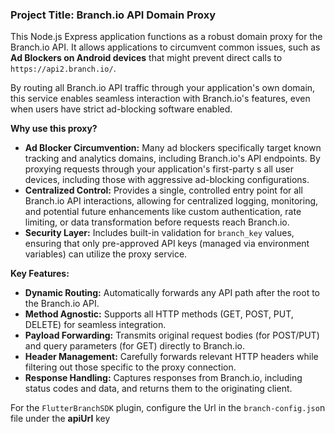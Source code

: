 ### Project Title: Branch.io API Domain Proxy

This Node.js Express application functions as a robust domain proxy for the Branch.io API. It allows applications to circumvent common issues, such as **Ad Blockers on Android devices** that might prevent direct calls to `https://api2.branch.io/`.

By routing all Branch.io API traffic through your application's own domain, this service enables seamless interaction with Branch.io's features, even when users have strict ad-blocking software enabled.

**Why use this proxy?**

*   **Ad Blocker Circumvention:** Many ad blockers specifically target known tracking and analytics domains, including Branch.io's API endpoints. By proxying requests through your application's first-party s all user devices, including those with aggressive ad-blocking configurations.
*   **Centralized Control:** Provides a single, controlled entry point for all Branch.io API interactions, allowing for centralized logging, monitoring, and potential future enhancements like custom authentication, rate limiting, or data transformation before requests reach Branch.io.
*   **Security Layer:** Includes built-in validation for `branch_key` values, ensuring that only pre-approved API keys (managed via environment variables) can utilize the proxy service.

**Key Features:**
*   **Dynamic Routing:** Automatically forwards any API path after the root to the Branch.io API.
*   **Method Agnostic:** Supports all HTTP methods (GET, POST, PUT, DELETE) for seamless integration.
*   **Payload Forwarding:** Transmits original request bodies (for POST/PUT) and query parameters (for GET) directly to Branch.io.
*   **Header Management:** Carefully forwards relevant HTTP headers while filtering out those specific to the proxy connection.
*   **Response Handling:** Captures responses from Branch.io, including status codes and data, and returns them to the originating client.


For the `FlutterBranchSDK` plugin, configure the Url in the `branch-config.jso`n file under the **apiUrl** key